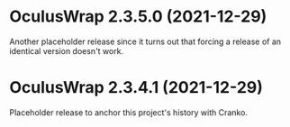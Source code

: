 # OculusWrap 2.3.5.0 (2021-12-29)

Another placeholder release since it turns out that forcing a release of an
identical version doesn't work.


# OculusWrap 2.3.4.1 (2021-12-29)

Placeholder release to anchor this project's history with Cranko.
